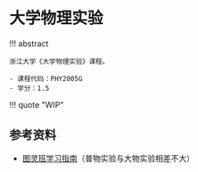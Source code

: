 # 大学物理实验

!!! abstract

    浙江大学《大学物理实验》课程。

    - 课程代码：PHY2005G
    - 学分：1.5

!!! quote "WIP"

## 参考资料

- [图灵班学习指南](https://zju-turing.github.io/TuringCourses/math_phys/physics_experiment1/)（普物实验与大物实验相差不大）

